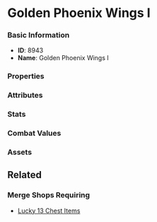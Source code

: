 # Golden Phoenix Wings I

<no description available>

### Basic Information

- **ID**: 8943
- **Name**: Golden Phoenix Wings I

### Properties


### Attributes


### Stats


### Combat Values


### Assets


## Related

### Merge Shops Requiring

- [Lucky 13 Chest Items](../merge-shops/132-lucky-13-chest-items.md)

